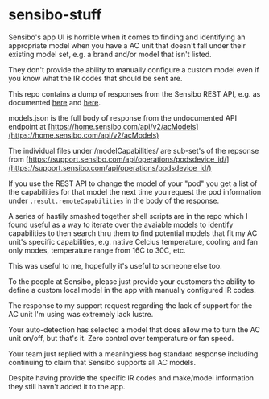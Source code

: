 # sensibo-stuff

Sensibo's app UI is horrible when it comes to finding and identifying an appropriate model when you have a AC unit that doesn't fall under their existing model set, e.g. a brand and/or model that isn't listed.

They don't provide the ability to manually configure a custom model even if you know what the IR codes that should be sent are.

This repo contains a dump of responses from the Sensibo REST API, e.g. as documented [here](https://support.sensibo.com/api/) and [here](https://support.sensibo.com/sensibo.openapi.yaml).

models.json is the full body of response from the undocumented API endpoint at [https://home.sensibo.com/api/v2/acModels](https://home.sensibo.com/api/v2/acModels)

The individual files under /modelCapabilities/ are sub-set's of the repsonse from [https://support.sensibo.com/api/operations/podsdevice_id/](https://support.sensibo.com/api/operations/podsdevice_id/)

If you use the REST API to change the model of your "pod" you get a list of the capabilities for that model the next time you request the pod information under `.result.remoteCapabilities` in the body of the response.

A series of hastily smashed together shell scripts are in the repo which I found useful as a way to iterate over the avaiable models to identify capabilities to then search thru them to find potential models that fit my AC unit's specific capabilities, e.g. native Celcius temperature, cooling and fan only modes, temperature range from 16C to 30C, etc.

This was useful to me, hopefully it's useful to someone else too.

To the people at Sensibo, please just provide your customers the ability to define a custom local model in the app with manually configured IR codes.

The response to my support request regarding the lack of support for the AC unit I'm using was extremely lack lustre.

Your auto-detection has selected a model that does allow me to turn the AC unit on/off, but that's it. Zero control over temperature or fan speed.

Your team just replied with a meaningless bog standard response including continuing to claim that Sensibo supports all AC models.

Despite having provide the specific IR codes and make/model information they still havn't added it to the app.